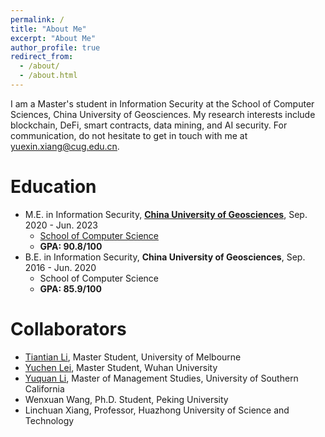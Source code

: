 ```yaml
---
permalink: /
title: "About Me"
excerpt: "About Me"
author_profile: true
redirect_from: 
  - /about/
  - /about.html
---
```


I am a Master's student in Information Security at the School of Computer Sciences, China University of Geosciences. My research interests include blockchain, DeFi, smart contracts, data mining, and AI security. For communication, do not hesitate to get in touch with me at <u>yuexin.xiang@cug.edu.cn</u>.

Education
======
* M.E. in Information Security, **[China University of Geosciences](https://en.cug.edu.cn/)**, Sep. 2020 - Jun. 2023 
  -   [School of Computer Science](https://en.cs.cug.edu.cn/)
  -   **GPA: 90.8/100**
* B.E. in Information Security, **China University of Geosciences**, Sep. 2016 - Jun. 2020
  -   School of Computer Science
  -   **GPA: 85.9/100**


Collaborators
======
* [Tiantian Li](https://scholar.google.com/citations?user=WgIgW_0AAAAJ&hl=en), Master Student, University of Melbourne
* [Yuchen Lei](https://www.linkedin.com/in/%E5%AE%87%E8%BE%B0-%E9%9B%B7-7a554a228/), Master Student, Wuhan University
* [Yuquan Li](https://www.linkedin.com/in/yuquan-li-0228/), Master of Management Studies, University of Southern California
* Wenxuan Wang, Ph.D. Student, Peking University
* Linchuan Xiang, Professor, Huazhong University of Science and Technology


